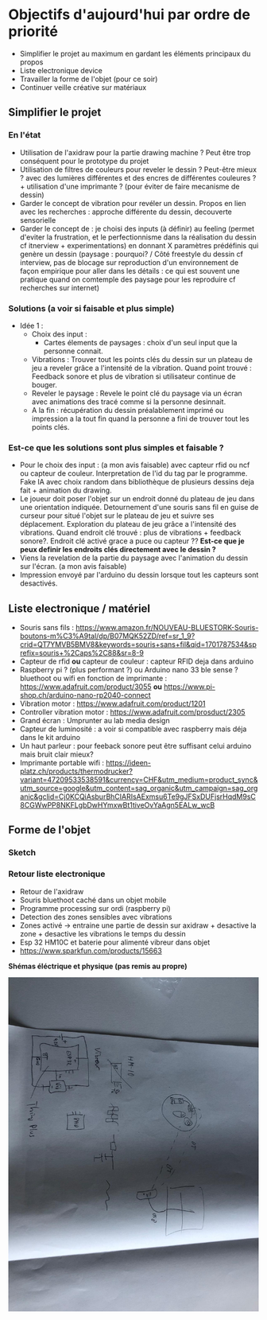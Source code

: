 # Objectifs d'aujourd'hui par ordre de priorité

- Simplifier le projet au maximum en gardant les éléments principaux du propos
- Liste electronique device
- Travailler la forme de l'objet (pour ce soir)
- Continuer veille créative sur matériaux

## Simplifier le projet

### En l'état

- Utilisation de l'axidraw pour la partie drawing machine ? Peut être trop conséquent pour le prototype du projet
- Utilisation de filtres de couleurs pour reveler le dessin ? Peut-être mieux ? avec des lumières différentes et des encres de différentes couleures ? + utilisation d'une imprimante ? (pour éviter de faire mecanisme de dessin)
- Garder le concept de vibration pour revéler un dessin. Propos en lien avec les recherches : approche différente du dessin, decouverte sensorielle
- Garder le concept de : je choisi des inputs (à définir) au feeling (permet d'eviter la frustration, et le perfectionnisme dans la réalisation du dessin cf itnerview + experimentations) en donnant X paramètres prédéfinis qui genère un dessin (paysage : pourquoi? / Côté freestyle du dessin cf interview, pas de blocage sur  reproduction d'un environnement de façon empirique pour aller dans les détails : ce qui est souvent une pratique quand on comtemple des paysage pour les reproduire cf recherches sur internet)

### Solutions (a voir si faisable et plus simple)

- Idée 1 : 
    - Choix des input : 
        - Cartes élements de paysages : choix d'un seul input que la personne connait.
    - Vibrations : Trouver tout les points clés du dessin sur un plateau de jeu a reveler grâce a l'intensité de la vibration. Quand point trouvé : Feedback sonore et plus de vibration si utilisateur continue de bouger.
    - Reveler le paysage : Revele le point clé du paysage via un écran avec animations des tracé comme si la personne desinnait.
    - A la fin : récupération du dessin préalablement imprimé ou impression a la tout fin quand la personne a fini de trouver tout les points clés.

### Est-ce que les solutions sont plus simples et faisable ?

- Pour le choix des input : (a mon avis faisable) avec capteur rfid ou ncf ou capteur de couleur. Interpretation de l'id du tag par le programme. Fake IA avec choix random dans bibliothèque de plusieurs dessins deja fait + animation du drawing.
- Le joueur doit poser l'objet sur un endroit donné du plateau de jeu dans une orientation indiquée. Detournement d'une souris sans fil en guise de curseur pour situé l'objet sur le plateau de jeu et suivre ses déplacement. Exploration du plateau de jeu grâce a l'intensité des vibrations. Quand endroit clé trouvé : plus de vibrations + feedback sonore?. Endroit clé activé grace a puce ou capteur ?? **Est-ce que je peux definir les endroits clés directement avec le dessin ?**
- Viens la revelation de la partie du paysage avec l'animation du dessin sur l'écran. (a mon avis faisable)
- Impression envoyé par l'arduino du dessin lorsque tout les capteurs sont desactivés.


## Liste electronique / matériel

- Souris sans fils : https://www.amazon.fr/NOUVEAU-BLUESTORK-Souris-boutons-m%C3%A9tal/dp/B07MQK52ZD/ref=sr_1_9?crid=QT7YMVB5BMV8&keywords=souris+sans+fil&qid=1701787534&sprefix=souris+%2Caps%2C88&sr=8-9 
- Capteur de rfid **ou** capteur de couleur : capteur RFID deja dans arduino
- Raspberry pi ? (plus performant ?) ou Arduino nano 33 ble sense ? bluethoot ou wifi en fonction de imprimante : https://www.adafruit.com/product/3055 **ou** https://www.pi-shop.ch/arduino-nano-rp2040-connect 
- Vibration motor : https://www.adafruit.com/product/1201
- Controller vibration motor : https://www.adafruit.com/prosduct/2305
- Grand écran : Umprunter au lab media design
- Capteur de luminosité : a voir si compatible avec raspberry mais déja dans le kit arduino
- Un haut parleur : pour feeback sonore peut être suffisant celui arduino mais bruit clair mieux? 
- Imprimante portable wifi : https://ideen-platz.ch/products/thermodrucker?variant=47209533538591&currency=CHF&utm_medium=product_sync&utm_source=google&utm_content=sag_organic&utm_campaign=sag_organic&gclid=Cj0KCQiAsburBhCIARIsAExmsu6Te9gJFSxDUFjsrHqdM9sC8CGWwPP8NKFLgbDwHYmxwBt1tiveOvYaAgn5EALw_wcB

## Forme de l'objet

### Sketch





### Retour liste electronique

- Retour de l'axidraw 
- Souris bluethoot caché dans un objet mobile
- Programme processing sur ordi (raspberry pi)
- Detection des zones sensibles avec vibrations
- Zones activé -> entraine une partie de dessin sur axidraw + desactive la zone + desactive les vibrations le temps du dessin
- Esp 32 HM10C et baterie pour alimenté vibreur dans objet
- https://www.sparkfun.com/products/15663

**Shémas éléctrique et physique (pas remis au propre)**

![electrique shema](/electronics/2023-12-05/shema-physique-electrique-prototype.jpg)
